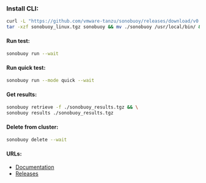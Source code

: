 ### Install CLI:
```bash
curl -L "https://github.com/vmware-tanzu/sonobuoy/releases/download/v0.56.15/sonobuoy_0.56.15_linux_amd64.tar.gz" -o sonobuoy_linux.tgz && \
tar -xzf sonobuoy_linux.tgz sonobuoy && mv ./sonobuoy /usr/local/bin/ && rm -f ./sonobuoy_linux.tgz
```

#### Run test:
```bash
sonobuoy run --wait
```

#### Run quick test:
```bash
sonobuoy run --mode quick --wait
```

#### Get results:
```bash
sonobuoy retrieve -f ./sonobuoy_results.tgz && \
sonobuoy results ./sonobuoy_results.tgz
```

#### Delete from cluster:
```bash
sonobuoy delete --wait
```

#### URLs:
- [Documentation](https://sonobuoy.io/docs/main/)
- [Releases](https://github.com/vmware-tanzu/sonobuoy/releases)
